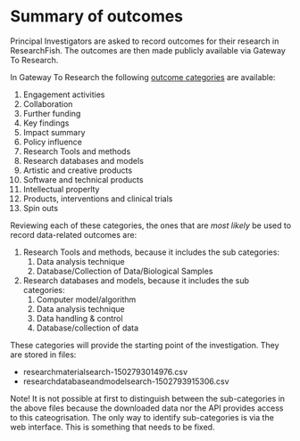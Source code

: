 # Summary of outcomes

Principal Investigators are asked to record outcomes for their research in ResearchFish. The outcomes are then made publicly available via Gateway To Research.

In Gateway To Research the following [outcome categories](http://gtr.rcuk.ac.uk/search/outcomes?term=*&fetchSize=25&selectedSortableField=ty&selectedSortOrder=DESC&fields=acp.d%2Cis.t%2Cprod.t%2Cpol.oid%2Cacp.oid%2Crtp.t%2Cpol.in%2Cprod.i%2Cper.pro.abs%2Cacp.i%2Ccol.org%2Cacp.t%2Cis.d%2Cis.oid%2Ccpro.rtpc%2Cprod.d%2Cstp.oid%2Crtp.i%2Crdm.oid%2Crtp.d%2Ccol.dept%2Cff.d%2Cff.c%2Ccol.pc%2Cpub.t%2Ckf.d%2Cdis.t%2Ccol.oid%2Cpro.t%2Cper.sn%2Corg.orcidId%2Cper.on%2Cff.dept%2Crdm.t%2Corg.n%2Cdis.d%2Cprod.oid%2Cso.cn%2Cdis.i%2Cpro.a%2Cpub.orcidId%2Cpol.gt%2Crdm.i%2Crdm.d%2Cso.oid%2Cper.fnsn%2Cper.org.n%2Cper.pro.t%2Cpro.orcidId%2Cpub.a%2Ccol.d%2Cper.orcidId%2Ccol.c%2Cip.i%2Cpro.gr%2Cpol.i%2Cso.t%2Cper.fn%2Ccol.i%2Cip.t%2Cff.oid%2Cstp.i%2Cso.i%2Ccpro.rcpgm%2Ccpro.hlt%2Ccol.pic%2Cso.d%2Cff.t%2Cip.d%2Cdis.oid%2Cip.oid%2Cstp.d%2Crtp.oid%2Cff.org%2Ckf.oid%2Cstp.t) are available:

1. Engagement activities
1. Collaboration
1. Further funding
1. Key findings
1. Impact summary
1. Policy influence
1. Research Tools and methods
1. Research databases and models
1. Artistic and creative products
1. Software and technical products
1. Intellectual properlty
1. Products, interventions and clinical trials
1. Spin outs

Reviewing each of these categories, the ones that are *most likely* be used to record data-related outcomes are:

1. Research Tools and methods, because it includes the sub categories:
    1. Data analysis technique
    1. Database/Collection of Data/Biological Samples
1. Research databases and models, because it includes the sub categories:
    1. Computer model/algorithm
    1. Data analysis technique
    1. Data handling & control
    1. Database/collection of data

These categories will provide the starting point of the investigation. They are stored in files:
* researchmaterialsearch-1502793014976.csv
* researchdatabaseandmodelsearch-1502793915306.csv

Note! It is not possible at first to distinguish between the sub-categories in the above files because the downloaded data nor the API provides access to this cateogrisation. The only way to identify sub-categories is via the web interface. This is something that needs to be fixed.
